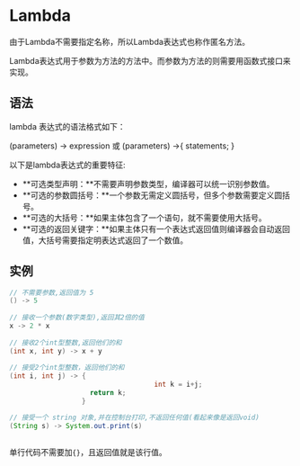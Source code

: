 # Lambda

由于Lambda不需要指定名称，所以Lambda表达式也称作匿名方法。

Lambda表达式用于参数为方法的方法中。而参数为方法的则需要用函数式接口来实现。

## 语法

lambda 表达式的语法格式如下：

(parameters) -> expression 或 (parameters) ->{ statements; }

以下是lambda表达式的重要特征:

- **可选类型声明：**不需要声明参数类型，编译器可以统一识别参数值。
- **可选的参数圆括号：**一个参数无需定义圆括号，但多个参数需要定义圆括号。
- **可选的大括号：**如果主体包含了一个语句，就不需要使用大括号。
- **可选的返回关键字：**如果主体只有一个表达式返回值则编译器会自动返回值，大括号需要指定明表达式返回了一个数值。

## 实例

```java
// 不需要参数,返回值为 5  
() -> 5
  
// 接收一个参数(数字类型),返回其2倍的值  
x -> 2 * x  
  
// 接收2个int型整数,返回他们的和  
(int x, int y) -> x + y  
  
// 接受2个int型整数，返回他们的和
(int i, int j) -> {
  									int k = i+j;
                  	return k;
                  }

// 接受一个 string 对象,并在控制台打印,不返回任何值(看起来像是返回void)  
(String s) -> System.out.print(s)
  

```

单行代码不需要加`{}`，且返回值就是该行值。